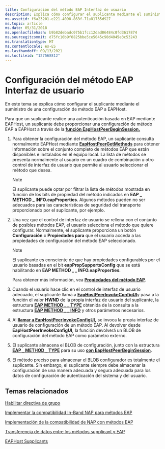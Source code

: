 ```yaml
---
title: Configuración del método EAP Interfaz de usuario
description: Explica cómo configurar el suplicante mediante el suministro de una configuración de método EAP a EAPHost.
ms.assetid: f6a23201-e221-4098-863f-71a81735d927
ms.topic: article
ms.date: 05/31/2018
ms.openlocfilehash: b9b82debadc075b1fcc12dad06484c0fd3617874
ms.sourcegitcommit: d75fc10b9f0825bbe5ce5045c90d4045e3c53243
ms.translationtype: MT
ms.contentlocale: es-ES
ms.lasthandoff: 09/13/2021
ms.locfileid: "127568812"
---
```

# <a name="configuring-the-eap-method-user-interface"></a>Configuración del método EAP Interfaz de usuario

En este tema se explica cómo configurar el suplicante mediante el suministro de una configuración de método EAP a EAPHost.

Para que un suplicante realice una autenticación basada en EAP mediante EAPHost, un suplicante debe proporcionar una configuración de método EAP a EAPHost a través de la [**función EapHostPeerBeginSession.**](/previous-versions/windows/desktop/api/eappapis/nf-eappapis-eaphostpeerbeginsession)

1.  Para obtener la configuración del método EAP, un suplicante consulta normalmente EAPHost mediante [**EapHostPeerGetMethods**](/previous-versions/windows/desktop/api/eaphostpeerconfigapis/nf-eaphostpeerconfigapis-eaphostpeergetmethods) para obtener información sobre el conjunto completo de métodos EAP que están disponibles e instalados en el equipo local. La lista de métodos se presenta normalmente al usuario en un cuadro de combinación u otro control de interfaz de usuario que permite al usuario seleccionar el método que desea.
    > [!Note]  
    > El suplicante puede optar por filtrar la lista de métodos mostrada en función de los bits de propiedad del método indicados en **EAP \_ METHOD \_ INFO.eapProperties**. Algunos métodos pueden no ser adecuados para las características de seguridad del transporte proporcionado por el suplicante, por ejemplo.

     

2.  Una vez que el control de interfaz de usuario se rellena con el conjunto de posibles métodos EAP, el usuario selecciona el método que quiere configurar. Normalmente, el suplicante proporciona un botón **Configuración** o **Propiedades para** que el usuario acceda a las propiedades de configuración del método EAP seleccionado.
    > [!Note]
    > El suplicante es consciente de que hay propiedades configurables por el usuario basadas en el bit **eapPropSupportsConfig** que se está habilitando en **EAP METHOD \_ \_ INFO.eapProperties**.
    >
    > Para obtener más información, vea [**Propiedades del método EAP**](eap-method-properties.md).

     

3.  Cuando el usuario hace clic en el control de interfaz de usuario adecuado, el suplicante llama a [**EapHostPeerInvokeConfigUI**](/previous-versions/windows/desktop/api/eaphostpeerconfigapis/nf-eaphostpeerconfigapis-eaphostpeerinvokeconfigui)y pasa a la función el valor **HWND** de la propia interfaz de usuario del suplicante, la estructura [**EAP METHOD \_ \_ TYPE**](/windows/desktop/api/eaptypes/ns-eaptypes-eap_method_type) obtenida de la consulta a la estructura [**EAP METHOD \_ \_ INFO**](/windows/desktop/api/eaptypes/ns-eaptypes-eap_method_info) y otros parámetros necesarios.
4.  Al [**llamar a EapHostPeerInvokeConfigUI,**](/previous-versions/windows/desktop/api/eaphostpeerconfigapis/nf-eaphostpeerconfigapis-eaphostpeerinvokeconfigui) se invoca la propia interfaz de usuario de configuración de un método EAP. Al devolver desde **EapHostPeerInvokeConfigUI,** la función devolverá un BLOB de configuración del método EAP como parámetro externo.
5.  El suplicante almacena el BLOB de configuración, junto con la estructura [**EAP \_ METHOD \_ TYPE**](/windows/desktop/api/eaptypes/ns-eaptypes-eap_method_type) para su uso [**con EapHostPeerBeginSession**](/previous-versions/windows/desktop/api/eappapis/nf-eappapis-eaphostpeerbeginsession).
6.  El método preciso para almacenar el BLOB configurador es totalmente el suplicante. Sin embargo, el suplicante siempre debe almacenar la configuración de una manera adecuada y segura adecuada para los datos de configuración de autenticación del sistema y del usuario.

## <a name="related-topics"></a>Temas relacionados

<dl> <dt>

[Habilitar directiva de grupo](enabling-group-policy.md)
</dt> <dt>

[Implementar la compatibilidad In-Band NAP para métodos EAP](enabling-in-band-nap-support.md)
</dt> <dt>

[Implementación de la compatibilidad de NAP con métodos EAP](implementing-nap-for-eap-methods.md)
</dt> <dt>

[Transferencia de datos entre los métodos supplicant y EAP](transferring-data-between-the-supplicant-and-eap-methods.md)
</dt> <dt>

[EAPHost Supplicants](eaphost-supplicants.md)
</dt> </dl>

 

 




